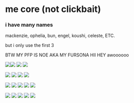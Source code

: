 # me core (not clickbait)
### i have many names

mackenzie, ophelia, bun, engel, koushi, celeste, ETC.

but i only use the first 3

BTW MY PFP IS NOE AKA MY FURSONA HII HEY awoooooo

![](https://i.imgur.com/5tNd5AP.png)![](https://y2k.neocities.org/stamps/54.png) ![](https://supplies.ju.mp/assets/images/gallery01/7b039076.gif?v=9163b103) ![](https://supplies.ju.mp/assets/images/gallery01/6a4d2428.gif?v=9163b103)

![](https://files.catbox.moe/ay14u0.gif) ![](https://files.catbox.moe/ggiq3r.gif) ![](https://files.catbox.moe/vf5hum.png) ![](https://files.catbox.moe/t0xoec.png)

![](https://64.media.tumblr.com/6bf3a184cfb44f38edb806989ea130d3/318df3254c0b1f18-34/s250x400/70c9e959ceb7b3a348abd514241155570269eda3.gifv) ![](https://64.media.tumblr.com/9cd7a69b290d8351040fd1dc797f56e8/318df3254c0b1f18-e0/s250x400/786760a7d870e4786804ad47c15f2a64081b23c9.gifv) 
![](https://64.media.tumblr.com/0cf7eedff2d483cb93616d07359028df/76eeff514f3e2a61-0d/s250x400/60649844b96d971944c5d06141ce61aeceb96501.gifv) ![](https://64.media.tumblr.com/83c783b879c707f59a8717e9a10cfda3/d2bf10545376622a-3a/s250x400/be1c45390dbc342d4a8314d33fd02187d58380a4.gifv) ![](https://64.media.tumblr.com/7c518bd691fd949e11d2571f9b54ea5d/a518b0b882d8b201-a7/s250x400/cebae76d29ceed67841840e46044085623db852b.gifv)

![](https://64.media.tumblr.com/f2c98de7ca4b74a96fec3a21cdea4965/b11f120dd0c1c6cc-d9/s250x400/5816a081b12cef229a5d6c02f5a0492b13b52547.gifv) ![](https://64.media.tumblr.com/43b341e1c0bcc1bf0382f8fe840c77e6/275a84ce0dc210dd-0a/s250x400/4b06653cd289a3f48e2d5e3e3f9c8e6762725b18.gifv) ![](https://64.media.tumblr.com/19afad41405709b5c138cb233c67445d/275a84ce0dc210dd-25/s250x400/994cd86348d97b3eb6bb6d87bb48a7c61918faaa.gifv) ![](https://64.media.tumblr.com/319d8cd00ca20a691f8df5e84634d564/b0bb00562d27c377-da/s250x400/d38bfba3c3bca03495024b8c2ade3e222c2ad388.gifv) ![](https://64.media.tumblr.com/f9e08918dd6c5a2003647f806274b47c/d50720e7592646be-94/s250x400/4c15529e4909affb1b54f517cf9816af518f5516.gifv)
